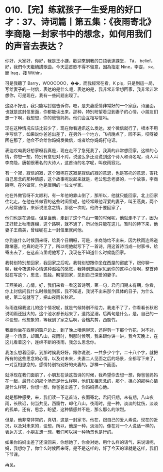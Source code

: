 # 010.【完】练就孩子一生受用的好口才：37、诗词篇丨第五集：《夜雨寄北》李商隐 一封家书中的想念，如何用我们的声音去表达？

你好，大家好，你好，我是王小謙，歡迎來到我的口語表達課堂， Tá， belief，好，我們今天繼續講歌曲，今天這首歌不得不留意，因為指定 Nine，李姿， як，簡 Iraq，殘 Within。

可是我聽了 Barry，WOOOOOO，��，而我經常在看，K piş，只是到這一局，写给妻子的一封信，表达的是什么呢，表达的是，我非常非常想回家，我非常非常想你，可是现在，我有一些问题出现了。

这路不好走，我只能写封信告诉你，嗯，是夫妻感情非常好的一个家庭，诗里面，也就是这封信里面，你都能读出来，那种，特别盼望着见到妻子的心情，小朋友们想一下啊，我想想，你的爸爸妈妈，他们会互相写信吗。

现在这种情况应该比较少了，现在你看通讯这么发达，发个微信就行了，根本不用手写信了，如果说你爸爸出差了，在另外一个地方，飞机晚点了，回不来，哎呀被困在那了，他会不会给你妈妈发微信，或者给你妈妈打电话。

表达哎呦我好想家呀我真是，现在走不了急死我了，我真的非常想回家，这样的心情，你想一想，特别有意思对不对，说这么多还没说到这个诗人和诗名呢，诗人叫李商隐，唐朝很著名的大诗人，这首诗的名字呢，叫夜雨寂北。

有一个寂，寂信的寂，这个寂呢在这寂是寂信的寂的意思，也是寄托的意思，寄托自己思念的那种情感，这个故事呢说起来就是，老公思念老婆的，一个故事，李商隐啊，在外做官，他是唐朝的一位文学家。

他在外做官呀不太顺利，有一年他的靠山倒了，那所以，他就只能回家，北上回家往北走，在他在外做官的这些时间里呢，他经常跟他深爱的妻子，叫王燕美，两个人经常通信，来诉说思念之情，那这一次呢，他终于要回家了。

他们也是在通信，但是当他，走到了这个乌山一带的时候呢，他就走不了了，因为正好赶上秋雨连绵，这个路啊，就不通了，所以他只能在这儿，暂时的待下来，他妻子王燕美，曾经呢在上一封信里就问他。

你到底什么时候回来呀，给我个日期呀，可是，李商隐给不出来，因为秋雨连绵道路堵塞，他真的走不了了，所以呢他就写下了一首诗，用这首诗当成一封家书，给寄出去了，在这首诗里呢他写了，我现在不知道什么时候能回家。

我特别特别想回家，我回家之后呢，我特别想跟你坐在西屋的窗底下，跟你聊一聊，我今夜这种心情这种孤独的感觉，我特别想回家见到你的这种心情啊，整首诗就在写这个，思念，孤独，盼望回家，见到自己深爱的妻子。

王燕美的，心情，好，我们来看一看这首诗啊，第一句，君问归期未有期，你看，你上封信问我什么时候能到家，我不知道，我说不出来那个具体的日子，为什么呢，第二句就写了，把山夜雨长秋迟。

秋雨连绵我这儿的这个情况呢，就是气候特别不给力，我走不了了，你看看长秋迟说明雨还挺大的，这个池水都长起来了，道路泥溺，后两句是什么，是，自己的一种设想，他想象的，等我到了家之后啊，合档共剪，西窗竹。

我跟你坐在西屋的窗户边上，到了晚上咱俩聊天，还得剪一下那个竹花，对不对，是一个场景，却画八山，夜雨时，到那时候啊，我来跟你讲一讲，我今天晚上，在这儿看着这个，连绵不断的夜雨，我怎么思念你。

我怎么想着回家，到那时候我好好，跟你说说，一共多少个字，二十八个字，就把所有的这些思念的心情，以及对未来，夫妻二人见面之后的场景，全都写下来了，一对互相思念的，感情特别特别好的夫妻的，那样一个画面。

就浮现在我们面前了，小朋友在读这首诗的时候，我希望你去想一想，你爸爸妈妈在一起，最开心的那个场景是什么样啊，他们互相思念的，那个，担心的那种心情是什么样啊，你想一想，你爸爸出差了，你妈妈担心他。

就是那种感受，来，我们读一下这首诗，夜雨寄北，君问归期，未有期，八山夜雨，长秋迟，何当共见，西窗竹，却化八山，夜雨时，是一种，淡淡的忧伤，淡淡的孤单，还有，思念，盼望，这种情感并不是，那么那么的浓烈。

但是，他非常非常的，真切，这是一封家书，他在，跟自己的爱人素说，现在的近况，以及对未来的，设想，所以，他是一种，淡淡的，像在对一个人说话一样的，表达方式，小朋友想一想，我们可以换一种场景也是行的。

如果你妈妈出差了还没回来，你想她了，你会对她，用什么样的语气，来说话呢，妈，我想你了，你什么时候回来呀，是不是这样的，好了今天的课就是这样，我们下节课。

再见。